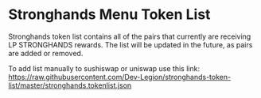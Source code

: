# Stronghands Menu Token List
Stronghands token list contains all of the pairs that currently are receiving LP STRONGHANDS rewards. The list will be updated in the future, as pairs are added or removed.

To add list manually to sushiswap or uniswap use this link: https://raw.githubusercontent.com/Dev-Legion/stronghands-token-list/master/stronghands.tokenlist.json
